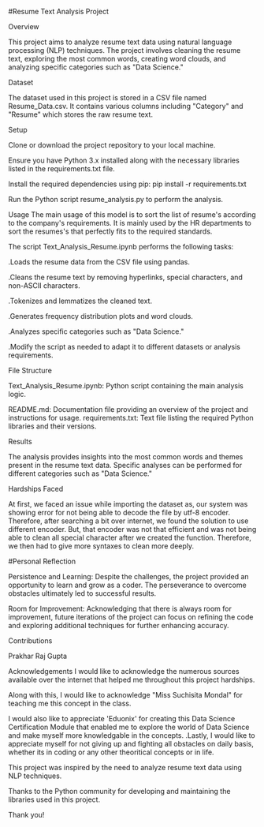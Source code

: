 #Resume Text Analysis Project


Overview

This project aims to analyze resume text data using natural language processing (NLP) techniques. The project involves cleaning the resume text, exploring the most common words, creating word clouds, and analyzing specific categories such as "Data Science."

Dataset

The dataset used in this project is stored in a CSV file named Resume_Data.csv. It contains various columns including "Category" and "Resume" which stores the raw resume text.

Setup

Clone or download the project repository to your local machine.

Ensure you have Python 3.x installed along with the necessary libraries listed in the requirements.txt file.

Install the required dependencies using pip:
pip install -r requirements.txt

Run the Python script resume_analysis.py to perform the analysis.

Usage
The main usage of this model is to sort the list of resume's according to the company's requirements. It is mainly used by the HR departments to sort the resumes's that perfectly fits to the required standards.

The script Text_Analysis_Resume.ipynb performs the following tasks:

.Loads the resume data from the CSV file using pandas.

.Cleans the resume text by removing hyperlinks, special characters, and non-ASCII characters.

.Tokenizes and lemmatizes the cleaned text.

.Generates frequency distribution plots and word clouds.

.Analyzes specific categories such as "Data Science."

.Modify the script as needed to adapt it to different datasets or analysis requirements.

File Structure

Text_Analysis_Resume.ipynb: Python script containing the main analysis logic.

README.md: Documentation file providing an overview of the project and instructions for usage.
requirements.txt: Text file listing the required Python libraries and their versions.

Results

The analysis provides insights into the most common words and themes present in the resume text data.
Specific analyses can be performed for different categories such as "Data Science."

Hardships Faced

At first, we faced an issue while importing the dataset as, our system was showing error for not being able to decode the file by utf-8 encoder. Therefore, after searching a bit over internet, we found the solution to use different encoder. But, that encoder was not that efficient and was not being able to clean all special character after we created the function. Therefore, we then had to give more syntaxes to  clean more deeply.

#Personal Reflection

Persistence and Learning: Despite the challenges, the project provided an opportunity to learn and grow as a coder. The perseverance to overcome obstacles ultimately led to successful results.

Room for Improvement: Acknowledging that there is always room for improvement, future iterations of the project can focus on refining the code and exploring additional techniques for further enhancing accuracy.

Contributions

Prakhar Raj Gupta


Acknowledgements
I would like to acknowledge the numerous sources available over the internet that helped me throughout this project hardships.

Along with this, I would like to acknowledge "Miss Suchisita Mondal" for teaching me this concept in the class.

I would also like to appreciate 'Eduonix' for creating this Data Science Certification Module that enabled me to explore the world of Data Science and make myself more knowledgable in the concepts. .Lastly, I would like to appreciate myself for not giving up and fighting all obstacles on daily basis, whether its in coding or any other theoritical concepts or in life.

This project was inspired by the need to analyze resume text data using NLP techniques.

Thanks to the Python community for developing and maintaining the libraries used in this project.

Thank you!
